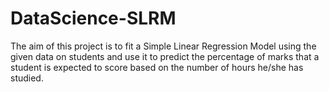 # DataScience-SLRM
The aim of this project is to fit a Simple Linear Regression Model using the given data on students and use it to predict the percentage of marks that a student is expected to score based on the number of hours he/she has studied.
